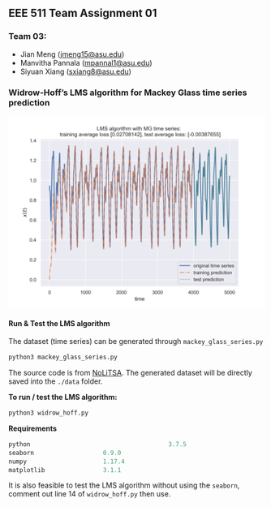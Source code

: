## EEE 511 Team Assignment 01 

### Team 03:

- Jian Meng (jmeng15@asu.edu)
- Manvitha Pannala (mpannal1@asu.edu)
- Siyuan Xiang (sxiang8@asu.edu)



### Widrow-Hoff’s LMS algorithm for Mackey Glass time series prediction

<img src="./save/prediction.png" alt="prediction" style="zoom:50%;" />

#### Run & Test the LMS algorithm

The dataset (time series) can be generated through `mackey_glass_series.py` 

```python
python3 mackey_glass_series.py
```

The source code is from [NoLiTSA](https://github.com/manu-mannattil/nolitsa). The generated dataset will be directly saved into the `./data` folder. 



**To run / test the LMS algorithm:** 

```python
python3 widrow_hoff.py
```

**Requirements**

```python
python 										3.7.5
seaborn                   0.9.0
numpy                     1.17.4
matplotlib                3.1.1
```

It is also feasible to test the LMS algorithm without using the `seaborn`, comment out line 14 of `widrow_hoff.py` then use. 

